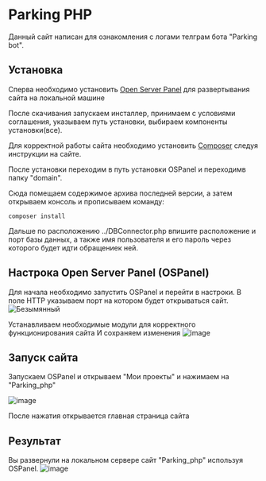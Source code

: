 Parking PHP
==============

Данный сайт написан для ознакомления с логами телграм бота "Parking bot".

Установка
------------
Сперва необходимо установить [Open Server Panel](https://ospanel.io/download/) для развертывания сайта на локальной машине 

После скачивания запускаем инсталлер, принимаем с условиями соглашения, указываем путь установки, выбираем компоненты установки(все).

Для корректной работы сайта необходимо установить [Composer](http://getcomposer.org/) следуя инструкции на сайте.

После установки переходим в путь установки OSPanel и переходимв папку "domain".

Сюда помещаем содержимое архива последней версии, а затем открываем консоль и прописываем команду:

```
composer install
```
Дальше по расположению ../DBConnector.php впишите  расположение и порт базы данных, а также имя пользователя и его пароль через которого будет идти обращениек ней.


Настрока Open Server Panel (OSPanel)
------------
Для начала необходимо запустить OSPanel и перейти в настроки.
В поле HTTP указываем порт на котором будет открываться сайт.
![Безымянный](https://github.com/PP-ProxyBot/php-front/assets/112633902/40bb37d2-f240-4b4d-9e6c-651ef2992a92)

Устанавливаем необходимые модули для корректного функционирования сайта
И сохраняем изменения
![image](https://github.com/PP-ProxyBot/php-front/assets/112633902/17a6f9ba-3cfe-452c-a9aa-231903c1cf55)

Запуск сайта
------------
Запускаем OSPanel и открываем "Мои проекты" и нажимаем на "Parking_php"

![image](https://github.com/PP-ProxyBot/php-front/assets/112633902/1eb3628e-7f52-40b4-acd8-3875c3f6ecf1)

После нажатия открывается главная страница сайта

Результат
-------------
Вы развернули на локальном сервере сайт "Parking_php" используя OSPanel.
![image](https://github.com/PP-ProxyBot/php-front/assets/112633902/542be459-eef3-44d8-a128-172d4a39a059)
